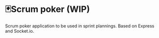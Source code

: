 # 🃏Scrum poker (WIP)

Scrum poker application to be used in sprint plannings. Based on Express and Socket.io.

